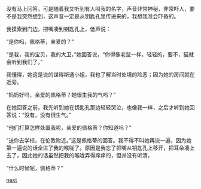 
没有马上回答，可是随着我又听到有人叫我的名字，声音非常神秘，非常吓人，要不是我突然想到，这声音一定是从钥匙孔里传进来的，我想我准会吓昏的。

我摸索到门边，把嘴凑到钥匙孔上，低声说：

“是你吗，佩格蒂，亲爱的？”

“是我，我的宝贝，我的大卫，”她回答说，“你得像老鼠一样，轻轻的，要不，猫就会听到我们了。”

我懂得，她这是说的谋得斯通小姐，我也了解当时处境的险恶；因为她的房间就在近旁。

“妈妈好吗，亲爱的佩格蒂？她很生我的气吗？”

在她回答之前，我先听到她在钥匙孔那边轻轻哭泣，也像我一样，之后才听到她回答说：“没有，没有很生气。”

“他们打算怎样处置我呢，亲爱的佩格蒂？你知道吗？”

“送你去学校，在伦敦附近。”这是佩格蒂的回答。我不得不叫她再说一遍，因为她第一遍说的话全进了我的喉咙了。原因是我忘了把嘴从钥匙孔上移开，把耳朵凑上去了，因此她的话虽然把我的喉咙弄得痒痒的，但并没有听清。

“什么时候呢，佩格蒂？”

[next](page65.md)
